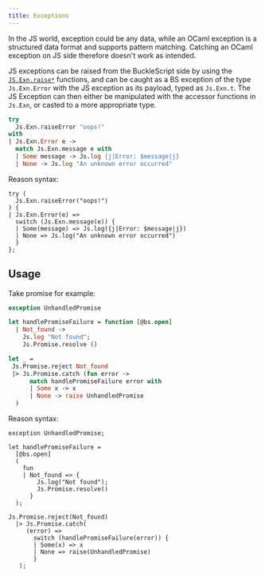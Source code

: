 ```yaml
---
title: Exceptions
---
```


In the JS world, exception could be any data, while an OCaml exception is a structured data format and supports pattern matching. Catching an OCaml exception on JS side therefore doesn't work as intended.

JS exceptions can be raised from the BuckleScript side by using the [`JS.Exn.raise*`](https://bucklescript.github.io/bucklescript/api/Js.Exn.html) functions, and can be caught as a BS exception of the type `Js.Exn.Error` with the JS exception as its payload, typed as `Js.Exn.t`. The JS Exception can then either be manipulated with the accessor functions in `Js.Exn`, or casted to a more appropriate type.

```ocaml
try
  Js.Exn.raiseError "oops!"
with
| Js.Exn.Error e ->
  match Js.Exn.message e with
  | Some message -> Js.log {j|Error: $message|j}
  | None -> Js.log "An unknown error occurred"
```

Reason syntax:

```reason
try (
  Js.Exn.raiseError("oops!")
) {
| Js.Exn.Error(e) =>
  switch (Js.Exn.message(e)) {
  | Some(message) => Js.log({j|Error: $message|j})
  | None => Js.log("An unknown error occurred")
  }
};
```

## Usage

Take promise for example:

```ocaml
exception UnhandledPromise

let handlePromiseFailure = function [@bs.open]
  | Not_found ->
    Js.log "Not found";
    Js.Promise.resolve ()

let _ =
 Js.Promise.reject Not_found
 |> Js.Promise.catch (fun error ->
      match handlePromiseFailure error with
      | Some x -> x
      | None -> raise UnhandledPromise
  )
```

Reason syntax:

```reason
exception UnhandledPromise;

let handlePromiseFailure =
  [@bs.open]
  (
    fun
    | Not_found => {
        Js.log("Not found");
        Js.Promise.resolve()
      }
  );

Js.Promise.reject(Not_found)
  |> Js.Promise.catch(
     (error) =>
       switch (handlePromiseFailure(error)) {
       | Some(x) => x
       | None => raise(UnhandledPromise)
       }
   );
```
